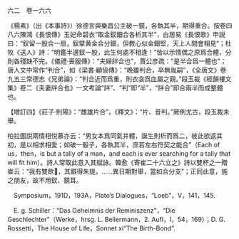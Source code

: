 六二　卷一六六

《楊素》（出《本事詩》）徐德言與樂昌公主破一鏡，各執其半，期得重合。按卷四八六陳鴻《長恨傳》玉妃命碧衣“取金釵鈿合各析其半”，白居易《長恨歌》申説曰：“釵留一股合一扇，釵擘黄金合分鈿，但教心似金鈿堅，天上人間會相見”；杜牧《送人》詩：“明鑑半邊釵一股，此生何處不相逢！”皆以示情偶之原爲合體，分則各殘缺不完。《儀禮·喪服傳》：“夫婦牉合也”，賈公彦疏：“是半合爲一體也”；唐人文中常作“判合”，如《梁書·顧協傳》：“晚雖判合，卒無胤嗣”，《全唐文》卷九五三常德志《兄弟論》：“判合近而爲重，則衣衾爲血屬之親。”段玉裁《經韻樓文集》卷二《夫妻牉合也》一文考論“牉”、“判”即“半”，“牉合”即合兩半而成整體也。

【增訂四】《莊子·則陽》：“雌雄片合”，《釋文》：“片、音判。”厥例尤古，段玉裁未舉。

柏拉圖説兩情相悦慕亦云：“男女本爲同氣并體，誕生則析而爲二，彼此欲返其初，是以相求相愛；如破一骰子，各執其半，庶若左右符契之能合”（Each of us，then，is but a tally of a man，and each is ever searching for a tally that will fit him）。詩人常取此意入其賦詠。韓愈《寄崔二十六立之》詩以雙杯之一贈崔云：“我有雙飲𧣴，其銀得朱提。……異日期對舉，當如合分支”；正同此意，施之朋友，故不用釵、鏡耳。











　Symposium，191D，193A，Plato’s Dialogues，“Loeb”，V，141，145.

　E. g. Schiller：“Das Geheimnis der Reminiszenz”，“Die Geschlechter”（Werke，hrsg. L. Bellermann，2. Aufl，I，54，169）；D. G. Rossetti，The House of Life，Sonnet xi“The Birth-Bond”.